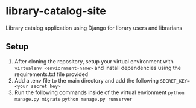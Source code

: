 # library-catalog-site
Library catalog application using Django for library users and librarians

## Setup

1. After cloning the repository, setup your virtual environment with `virtualenv <enviornment-name>` and install dependencies using the requirements.txt file provided
2. Add a .env file to the main directory and add the following 
    `SECRET_KEY=<your secret key>`
3. Run the following commands inside of the virtual envionment
    `python manage.py migrate`
    `python manage.py runserver`

